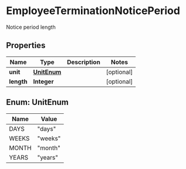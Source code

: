 

# EmployeeTerminationNoticePeriod

Notice period length

## Properties

| Name | Type | Description | Notes |
|------------ | ------------- | ------------- | -------------|
|**unit** | [**UnitEnum**](#UnitEnum) |  |  [optional] |
|**length** | **Integer** |  |  [optional] |



## Enum: UnitEnum

| Name | Value |
|---- | -----|
| DAYS | &quot;days&quot; |
| WEEKS | &quot;weeks&quot; |
| MONTH | &quot;month&quot; |
| YEARS | &quot;years&quot; |



